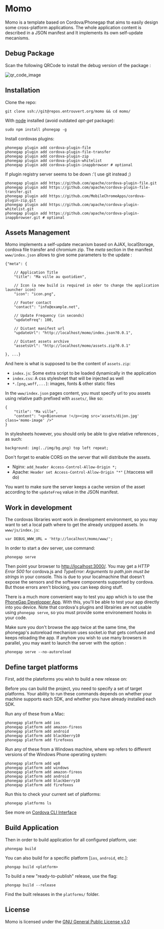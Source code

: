 # Momo

Momo is a template based on Cordova/Phonegap that aims to easily design some
cross-platform applications. The whole application content is described in a
JSON manifest and It implements its own self-update mecanisms.

## Debug Package

Scan the following QRCode to install the debug version of the package :

![qr_code_image](https://chart.googleapis.com/chart?chs=116x116&cht=qr&chl=https://build.phonegap.com/apps/1327372/install/VR56zMQ89Zu_NZyDNq_s&chld=L|1&choe=UTF-8 "Momo Debug Application")

## Installation

Clone the repo:

    git clone ssh://git@repos.entrouvert.org/momo && cd momo/

With [node](http://nodejs.org/) installed (avoid outdated *apt-get* package):

    sudo npm install phonegap -g

Install cordovas plugins:

    phonegap plugin add cordova-plugin-file
    phonegap plugin add cordova-plugin-file-transfer
    phonegap plugin add cordova-plugin-zip
    phonegap plugin add cordova-plugin-whitelist
    phonegap plugin add cordova-plugin-inappbrowser # optional

If plugin registry server seems to be down :'( use git instead ;)

    phonegap plugin add https://github.com/apache/cordova-plugin-file.git
    phonegap plugin add https://github.com/apache/cordova-plugin-file-transfer.git
    phonegap plugin add https://github.com/MobileChromeApps/cordova-plugin-zip.git
    phonegap plugin add https://github.com/apache/cordova-plugin-whitelist.git
    phonegap plugin add https://github.com/apache/cordova-plugin-inappbrowser.git # optional

## Assets Management

Momo implements a self-update mecanism based on AJAX, localStorage, cordova
file transfer and chromium zip. The *meta* section in the manifest
`www/index.json` allows to give some parameters to the update :

    {"meta": {

        // Application Title
        "title": "Ma ville au quotidien",

        // Icon (a new build is required in oder to change the application launcher icon)
        "icon": "icon.png",

        // Footer contact
        "contact": "info@example.net",

        // Update Frequency (in seconds)
        "updateFreq": 100,                                    

        // Distant manifest url
        "updateUrl": "http://localhost/momo/index.json?0.0.1",

        // Distant assets archive
        "assetsUrl": "http://localhost/momo/assets.zip?0.0.1"

    }, ...}

And here is what is supposed to be the content of `assets.zip`:

- `index.js`: Some extra script to be loaded dynamically in the application
- `index.css`: A css stylesheet that will be injected as well
- `*.[png,woff,...]`: images, fonts & other static files

In the `www/index.json` pages content, you must specify url to you assets using
relative path prefixed with `assets/`, like so:

    {
        "title": "Ma ville",
        "content": "<p>Bienvenue !</p><img src='assets/dijon.jpg' class='momo-image' />"
    }

In stylesheets however, you should only be able to give relative references , as
such:

    background: img(../img/bg.png) top left repeat;

Don't forget to enable CORS on the server that will distribute the assets.

- Nginx: `add_header Access-Control-Allow-Origin *;`
- Apache: `Header set Access-Control-Allow-Origin "*"` (.htaccess will do)

You want to make sure the server keeps a cache version of the asset according to
the `updateFreq` value in the JSON manifest.

## Work in development

The cordovas libraries wont work in development environment, so you may want to
set a local path where to get the already unzipped assets. In `www/js/index.js`:

    var DEBUG_WWW_URL = 'http://localhost/momo/www/';

In order to start a dev server, use command:

    phonegap serve

Then point your browser to [http://localhost:3000/](http://localhost:3000/). You
may get a *HTTP Error 500* for cordova.js and *TypeError: Arguments to path.join
must be strings* in your console. This is due to your localmachine that doesn't
expose the sensors and the software components supported by cordova. But those
errors aren't blocking, you can keep doing stuff.

There is a much more convenient way to test you app which is to use the
[PhoneGap Developper App](http://app.phonegap.com/). With this, you'll be able
to test your app directly into you device. Note that cordova's plugins and
librairies are not usable using `phonegap serve`, so you must provide some
environement hooks in your code.

Make sure you don't browse the app twice at the same time, the phonegap's
autoreload mechanism uses socket.io that gets confused and keeps reloading the
app. If anyhow you wish to use many browsers in parallel, you may want to
launch the server with the option :

    phonegap serve --no-autoreload

## Define target platforms

First, add the plateforms you wish to build a new release on:

Before you can build the project, you need to specify a set of target platforms.
Your ability to run these commands depends on whether your machine supports each
SDK, and whether you have already installed each SDK.

Run any of these from a Mac:

    phonegap platform add ios
    phonegap platform add amazon-fireos
    phonegap platform add android
    phonegap platform add blackberry10
    phonegap platform add firefoxos

Run any of these from a Windows machine, where wp refers to different versions
of the Windows Phone operating system:

    phonegap platform add wp8
    phonegap platform add windows
    phonegap platform add amazon-fireos
    phonegap platform add android
    phonegap platform add blackberry10
    phonegap platform add firefoxos

Run this to check your current set of platforms:

    phonegap platforms ls

See more on [Cordova CLI
Interface](http://cordova.apache.org/docs/en/4.0.0/guide_cli_index.md.html)

## Build Application

Then in order to build application for all configured platform, use:

    phonegap build

You can also build for a specific platform [`ios`, `android`, etc.]:

    phongap build <platform>

To build a new "ready-to-publish" release, use the flag:
    
    phongap build --release

Find the built releases in the `platforms/` folder.
    
## License

Momo is licensed under the [GNU General Public License v3.0](http://www.gnu.org/) 
